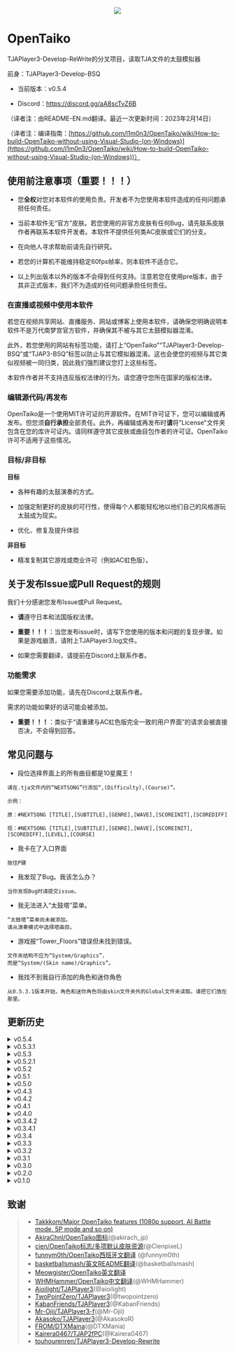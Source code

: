 <p align="center">
  <img src="https://user-images.githubusercontent.com/58159635/140600257-f712fc48-d09a-4a5e-a78d-e7c65ca19b80.png">
</p>

# OpenTaiko

TJAPlayer3-Develop-ReWrite的分叉项目，读取TJA文件的太鼓模拟器

前身：TJAPlayer3-Develop-BSQ

- 当前版本：v0.5.4

- Discord：https://discord.gg/aA8scTvZ6B

（译者注：由README-EN.md翻译。最近一次更新时间：2023年2月14日）

（译者注：编译指南：[https://github.com/l1m0n3/OpenTaiko/wiki/How-to-build-OpenTaiko-without-using-Visual-Studio-(on-Windows)](https://github.com/l1m0n3/OpenTaiko/wiki/How-to-build-OpenTaiko-without-using-Visual-Studio-(on-Windows))）

## 使用前注意事项（重要！！！）

- 您**全权**对您对本软件的使用负责。开发者不为您使用本软件造成的任何问题承担任何责任。

- 当前本软件无“官方”皮肤。若您使用的非官方皮肤有任何Bug，请先联系皮肤作者再联系本软件开发者。本软件不提供任何类AC皮肤或它们的分支。

- 在向他人寻求帮助前请先自行研究。

- 若您的计算机不能维持稳定60fps帧率，则本软件不适合它。

- 以上列出版本以外的版本不会得到任何支持。注意若您在使用pre版本，由于其非正式版本，我们不为造成的任何问题承担任何责任。

### 在直播或视频中使用本软件

若您在视频共享网站、直播服务、网站或博客上使用本软件，请确保您明确说明本软件不是万代南梦宫官方软件，并确保其不被与其它太鼓模拟器混淆。

此外，若您使用的网站有标签功能，请打上“OpenTaiko”“TJAPlayer3-Develop-BSQ”或“TJAP3-BSQ”标签以防止与其它模拟器混淆。这也会使您的视频与其它类似视频被一同归类，因此我们强烈建议您打上这些标签。

本软件作者并不支持违反版权法律的行为。请您遵守您所在国家的版权法律。

### 编辑源代码/再发布

OpenTaiko是一个使用MIT许可证的开源软件。在MIT许可证下，您可以编辑或再发布。但您须**自行承担**全部责任。此外，再编辑或再发布时**请**将"License"文件夹包含在您的库许可证内。请同样遵守其它皮肤或曲目包作者的许可证。OpenTaiko许可不适用于这些情况。

### 目标/非目标

**目标**

- 各种有趣的太鼓演奏的方式。

- 加强定制更好的皮肤的可行性，使得每个人都能轻松地以他们自己的风格游玩太鼓成为现实。

- 优化、修复及提升体验

**非目标**

- 精准复制其它游戏或商业许可（例如AC虹色版）。

## 关于发布Issue或Pull Request的规则

我们十分感谢您发布Issue或Pull Request。

- **请**遵守日本和法国版权法律。

- **重要！！！**：当您发布issue时，请写下您使用的版本和问题的复现步骤。如果是游戏崩溃，请附上TJAPlayer3.log文件。

- 如果您需要翻译，请提前在Discord上联系作者。

### 功能需求

如果您需要添加功能，请先在Discord上联系作者。

需求的功能如果好的话可能会被添加。

- **重要！！！**：类似于“请重建与AC虹色版完全一致的用户界面”的请求会被直接否决，不会得到回答。

## 常见问题与

- 段位选择界面上的所有曲目都是10星魔王！

```
请在.tja文件内的“NEXTSONG”行添加“,(Difficulty),(Course)”。

示例：

原：#NEXTSONG [TITLE],[SUBTITLE],[GENRE],[WAVE],[SCOREINIT],[SCOREDIFF]

现：#NEXTSONG [TITLE],[SUBTITLE],[GENRE],[WAVE],[SCOREINIT],[SCOREDIFF],[LEVEL],[COURSE]
```

- 我卡在了入口界面

```
按住P键
```

- 我发现了Bug。我该怎么办？

```
当你发现Bug时请提交issue。
```

- 我无法进入“太鼓塔”菜单。

```
“太鼓塔”菜单尚未被添加。
请从演奏模式中选择塔曲目。
```

- 游戏报“Tower_Floors”错误但未找到错误。

```
文件夹结构不应为“System/Graphics”，
而是“System/(Skin name)/Graphics”。
```

- 我找不到我自行添加的角色和迷你角色

```
从0.5.3.1版本开始，角色和迷你角色将由skin文件夹外的Global文件夹读取。请把它们放在那里。
```

## 更新历史

<details>
	<summary>v0.5.4</summary>

	- 修复了多个问题

	- 可以在线下载谱面

	- 支持角色和迷你角色各自的声音

	- 支持在游戏中更换音色

	- 选曲界面新增随机选曲选项

	- 新增康加鼓模式

	- 支持PREIMAGE元数据

	- 更改演奏模式及其图标

	- 新增紫音符（G）、炸弹音符（C），修复牵手音符（A、B）和隐藏音符（F）

</details>

<details>
	<summary>v0.5.3.1</summary>

	- 修复了多个问题

	- 全局化角色和迷你角色

	- 永久性的“最近演奏的曲目”文件夹

	- 简单/普通难度计时区

	- 主菜单及结果画面上的角色

	- 增加按难度搜索曲目

</details>

<details>
	<summary>v0.5.3</summary>

	- 修复了多个Bug

	- 段位结果界面的第一个版本

	- 段位扑面支持任意数量的曲目

	- 对2P Side的支持

	- 重大2P更新（请在Discord中查看更多信息）

	- 现可在演奏模式的选曲界面选择段位谱面

	- 添加了弹出框

	- 第一次【可解锁内容】更新

	- 添加了最爱曲目文件夹

	- 添加了数据库文件（角色与迷你角色的名称及作者名称）

	- 中文支持（WHMHammer）

	- 移除了SlimDX依赖（Mr Ojii）

	- 添加了简单风格皮肤（由cien制作）

	- 自动为每首歌生成唯一标识符

	- 修复了Discord RPC

	- 修复了几个配置文件问题（l1m0n3）

</details>

<details>
	<summary>v0.5.2.1</summary>

	- 修复了多个Bug

	- 在自动模式之外添加了多个AI级别

	- 添加了全局偏移量设置

	- 将自动滚奏替换为了滚奏速度

</details>

<details>
	<summary>v0.5.2</summary>

	- 太鼓部屋功能

	- 自定义名片和角色功能

	- 使金币可获得

	- 使段位称号可解锁

	- 增加多步贴图

	- 增加西班牙语翻译 (由funnym0th制作)

	- 增加“随机选项”

	- UX/UI改善

	- 加速歌曲加载

	- 修复有谱面分歧的谱面

</details>

<details>
	<summary>v0.5.1</summary>

	- 在段位道场中增加动画

	- 增加游戏退出界面和图标

	- 修复问题

	- 多语言支持

	- UI改善

	- 选曲界面增加其他多种样式

</details>

<details>
	<summary>v0.5.0</summary>

	- 太鼓Tower功能 (Background+Result screen backbone)

	- Tower谱面增加“TOWERTYPE”（用以在Tower难度中使用多种皮肤）

	- 段位道场增加准确率考核目标

	- box.def中增加“#BOXCOLOR”、“#BOXTYPE”、“#BGCOLOR”、“#BGTYPE”和“#BOXCHARA”

</details>

<details>
	<summary>v0.4.3</summary>

	- 增加太鼓Tower（游玩）

</details>

<details>
	<summary>v0.4.2</summary>

	- 修复选曲界面的多个问题及崩溃

	- 修复Tower难度崩溃，但未引入太鼓Tower菜单、LIFE管理和结算界面

</details>

<details>
	<summary>v0.4.1</summary>

	- 修复选曲界面的多个问题及崩溃

</details>

<details>
	<summary>v0.4.0</summary>

	- 引入EXAM5、6、7

	- 修复EXAM和数字间有空格导致的崩溃问题

	- 段位道场模块使用更好的代码结构

</details>

<details>
	<summary>v0.3.4.2</summary>

	- 段位道场选择界面中增加迷你角色

</details>

<details>
	<summary>v0.3.4.1</summary>

	- 修复人群动作速度的问题

</details>

<details>
	<summary>v0.3.4</summary>

	- 保存段位道场结果

	- 段位道场选择界面中增加成就展示板

</details>

<details>
	<summary>v0.3.3</summary>

	- 修复段位道场计量槽显示的问题

	- 为段位道场结算画面增加底板

</details>

<details>
	<summary>v0.3.2</summary>

	- 修复结果保存多次的问题

</details>

<details>
	<summary>v0.3.1</summary>

	- 修复P2得分排名不显示的问题

</details>

<details>
	<summary>v0.3.0</summary>

	- 在菜单显示迷你角色

	- 在Nameplate.json文件中，玩家可以分别选择各自的迷你角色

</details>

<details>
	<summary>v0.2.0</summary>

	- 修复选曲界面问题

	- 修复主菜单问题

</details>

<details>
	<summary>v0.1.0</summary>

	- 结算界面动画

</details>

## 致谢

> * [Takkkom/Major OpenTaiko features (1080p support, AI Battle mode, 5P mode and so on)](https://github.com/Takkkom)
> * [AkiraChnl/OpenTaiko图标](https://github.com/AkiraChnl)(@akirach_jp)
> * [cien/OpenTaiko标志/多项默认皮肤资源](https://twitter.com/CienpixeL)(@CienpixeL)
> * [funnym0th/OpenTaiko西班牙文翻译](https://github.com/funnym0th) (@funnym0th)
> * [basketballsmash/英文README翻译](https://twitter.com/basketballsmash)(@basketballsmash)
> * [Meowgister/OpenTaiko英文翻译](https://www.youtube.com/channel/UCDi5puZaJLMUA6OgIAb7rmQ)
> * [WHMHammer/OpenTaiko中文翻译](https://github.com/whmhammer)(@WHMHammer)
> * [Aioilight/TJAPlayer3](https://github.com/aioilight/TJAPlayer3)(@aioilight)
> * [TwoPointZero/TJAPlayer3](https://github.com/twopointzero/TJAPlayer3)(@twopointzero)
> * [KabanFriends/TJAPlayer3](https://github.com/KabanFriends/TJAPlayer3/tree/features)(@KabanFriends)
> * [Mr-Ojii/TJAPlayer3-f](https://github.com/Mr-Ojii/TJAPlayer3-f)(@Mr-Ojii)
> * [Akasoko/TJAPlayer3](https://github.com/Akasoko-Master/TJAPlayer3)(@AkasokoR)
> * [FROM/DTXMaina](https://github.com/DTXMania)(@DTXMania)
> * [Kairera0467/TJAP2fPC](https://github.com/kairera0467/TJAP2fPC)(@Kairera0467)
> * [touhourenren/TJAPlayer3-Develop-Rewrite](https://github.com/touhourenren)
